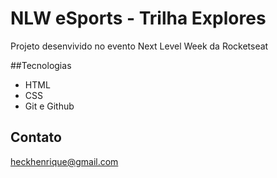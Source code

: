 # NLW eSports - Trilha Explores

Projeto desenvivido no evento Next Level Week da Rocketseat

##Tecnologias

- HTML
- CSS
- Git e Github

## Contato

heckhenrique@gmail.com